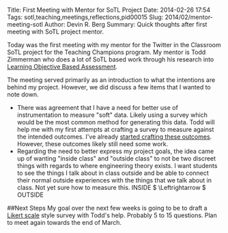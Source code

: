 Title: First Meeting with Mentor for SoTL Project
Date: 2014-02-26 17:54
Tags: sotl,teaching,meetings,reflections,pid00015
Slug: 2014/02/mentor-meeting-sotl
Author: Devin R. Berg
Summary: Quick thoughts after first meeting with SoTL project mentor.


Today was the first meeting with my mentor for the Twitter in the Classroom SoTL project for the Teaching Champions program. My mentor is Todd Zimmerman who does a lot of SoTL based work through his research into [Learning Objective Based Assessment](http://talkingphysics.wordpress.com/).

The meeting served primarily as an introduction to what the intentions are behind my project. However, we did discuss a few items that I wanted to note down.

+ There was agreement that I have a need for better use of instrumentation to measure "soft" data. Likely using a survey which would be the most common method for generating this data. Todd will help me with my first attempts at crafting a survey to measure against the intended outcomes. I've already [started crafting these outcomes](|filename|/blog/Ideas/intro-sotl-project.md). However, these outcomes likely still need some work.
+ Regarding the need to better express my project goals, the idea came up of wanting "inside class" and "outside class" to not be two discreet things with regards to where engineering theory exists. I want students to see the things I talk about in class outside and be able to connect their normal outside experiences with the things that we talk about in class. Not yet sure how to measure this. INSIDE $ \Leftrightarrow $ OUTSIDE

##Next Steps
My goal over the next few weeks is going to be to draft a [Likert scale](http://en.wikipedia.org/wiki/Likert_scale) style survey with Todd's help. Probably 5 to 15 questions. Plan to meet again towards the end of March.
